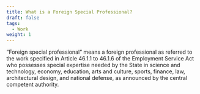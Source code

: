 ```yaml
---
title: What is a Foreign Special Professional?
draft: false
tags:
  - Work
weight: 1
---
```

”Foreign special professional” means a foreign professional as referred to the work specified in Article 46.1.1 to 46.1.6 of the Employment Service Act who possesses special expertise needed by the State in science and technology, economy, education, arts and culture, sports, finance, law, architectural design, and national defense, as announced by the central competent authority.